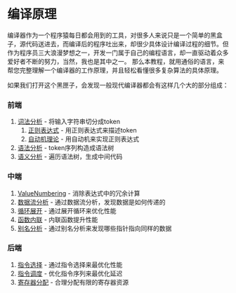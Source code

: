 编译原理
==============


编译器作为一个程序猿每日都会用到的工具，对很多人来说只是一个简单的黑盒子，源代码送进去，而编译后的程序吐出来，却很少具体设计编译过程的细节。但作为程序员三大浪漫梦想之一，开发一门属于自己的编程语言，却一直驱动着众多爱好者不断的努力，当然，我也是其中之一。
那么本教程，就用通俗的语言，来帮您完整理解一个编译器的工作原理，并且轻松看懂很多复杂算法的具体原理。


如果我们打开这个黑匣子，会发现一般现代编译器都会有这样几个大的部分组成：

<!-- 示意图，首先显示，显示编译器的主要部件，每个部件可点击显示内部逻辑 -->


### 前端
1. [词法分析](1.前端/(1)词法分析.md) - 将输入字符串切分成token
   1. [正则表达式](1.前端/词法分析/正则表达式.md) - 用正则表达式来描述token
   2. [自动机理论](1.前端/词法分析/自动机理论.md) - 用自动机来实现正则表达式
2. [语法分析](1.前端/(2)语法分析.md) - token序列构造成语法树
3. [语义分析](1.前端/(3)语义分析.md) - 遍历语法树，生成中间代码

### 中端
1. [ValueNumbering](2.中端/(1)值编号.md) - 消除表达式中的冗余计算
2. [数据流分析](2.中端/(2)数据流分析.md) - 通过数据流分析，发现数据是如何传递的
3. [循环展开](2.中端/(3)循环展开.md) - 通过展开循环来优化性能
4. [函数内联](2.中端/(4)函数内联.md) - 内联函数提升性能
5. [别名分析](2.中端/(5)别名分析.md) - 通过别名分析来发现哪些指针指向同样的数据

### 后端
1. [指令选择](3.后端/(1)指令选择.md) - 通过指令选择来最优化性能
2. [指令调度](3.后端/(2)指令调度.md) - 优化指令序列来最优化延迟
3. [寄存器分配](3.后端/(3)寄存器分配.md) - 合理分配有限的寄存器资源
   


